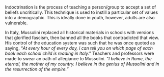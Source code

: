 Indoctrination is the process of teaching a person/group to accept a set of beliefs uncritically. This technique is used to instill a particular set of values into a demographic. This is ideally done in youth, however, adults are also vulnerable.

In Italy, Mussolini replaced all historical materials in schools with versions that glorified fascism, then banned all the books that contradicted that view. His control of the education system was such that he was once quoted as saying, “_At every hour of every day, I can tell you on which page of each book each school child is reading in Italy._” Teachers and professors were made to swear an oath of allegiance to Mussolini. “_I believe in Rome, the eternal, the mother of my country. I believe in the genius of Mussolini and in the resurrection of the empire.”_